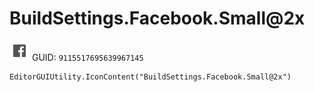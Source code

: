 # BuildSettings.Facebook.Small@2x
![](/img/BuildSettings.Facebook.Small@2x.png)
GUID: `9115517695639967145`
```
EditorGUIUtility.IconContent("BuildSettings.Facebook.Small@2x")
```
